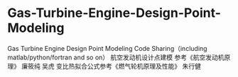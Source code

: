 # Gas-Turbine-Engine-Design-Point-Modeling
Gas Turbine Engine Design Point Modeling Code Sharing（including matlab/python/fortran and so on）
航空发动机设计点建模 
参考《航空发动机原理》 廉筱纯 吴虎
变比热拟合公式参考《燃气轮机原理及性能》 朱行健
